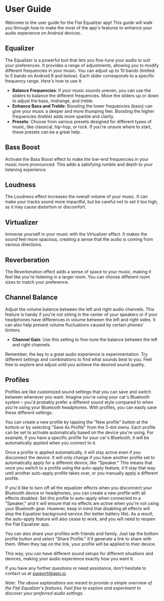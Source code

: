 # User Guide

Welcome to the user guide for the Flat Equalizer app! This guide will walk you through how to make the most of the app's features to enhance your audio experience on Android devices.

## Equalizer

The Equalizer is a powerful tool that lets you fine-tune your audio to suit your preferences. It provides a range of adjustments, allowing you to modify different frequencies in your music. You can adjust up to 10 bands (limited to 5 bands on Android 8 and below). Each slider corresponds to a specific frequency range. Here's how to use it:

- **Balance Frequencies**: If your music sounds uneven, you can use the sliders to balance the different frequencies. Move the sliders up or down to adjust the bass, midrange, and treble.
- **Enhance Bass and Treble**: Boosting the lower frequencies (bass) can give your music a deeper and more thumping feel. Boosting the higher frequencies (treble) adds more sparkle and clarity.
- **Presets**: Choose from various presets designed for different types of music, like classical, hip-hop, or rock. If you're unsure where to start, these presets can be a great help.

## Bass Boost

Activate the Bass Boost effect to make the low-end frequencies in your music more pronounced. This adds a satisfying rumble and depth to your listening experience.

## Loudness

The Loudness effect increases the overall volume of your music. It can make your tracks sound more impactful, but be careful not to set it too high, as it may cause distortion or discomfort.

## Virtualizer

Immerse yourself in your music with the Virtualizer effect. It makes the sound feel more spacious, creating a sense that the audio is coming from various directions.

## Reverberation

The Reverberation effect adds a sense of space to your music, making it feel like you're listening in a larger room. You can choose different room sizes to match your preference.

## Channel Balance

Adjust the volume balance between the left and right audio channels. This feature is handy if you're not sitting in the center of your speakers or if your headphones have differences in volume between the left and right sides. It can also help prevent volume fluctuations caused by certain phones' limiters.

- **Channel Gain**: Use this setting to fine-tune the balance between the left and right channels.

Remember, the key to a great audio experience is experimentation. Try different settings and combinations to find what sounds best to you. Feel free to explore and adjust until you achieve the desired sound quality.

## Profiles

Profiles are like customized sound settings that you can save and switch between whenever you want. Imagine you're using your car's Bluetooth system – you'd probably prefer a different sound style compared to when you're using your Bluetooth headphones. With profiles, you can easily save these different settings.

You can create a new profile by tapping the "New profile" button at the bottom or by selecting "Save As Profile" from the 3-dot menu. Each profile can be set to activate automatically based on the device you're using. For example, if you have a specific profile for your car's Bluetooth, it will be automatically applied when you connect to it.

Once a profile is applied automatically, it will stay active even if you disconnect the device. It will only change if you have another profile set to automatically apply for a different device, like "Speaker." This means that once you switch to a profile using the auto-apply feature, it'll stay that way until another auto-apply profile takes over, or you manually apply a different profile.

If you'd like to turn off all the equalizer effects when you disconnect your Bluetooth device or headphones, you can create a new profile with all effects disabled. Set this profile to auto-apply when connected to a "Speaker," and it will ensure that no effects are active when you're not using your Bluetooth gear. However, keep in mind that disabling all effects will stop the Equalizer background service (for better battery life). As a result, the auto-apply feature will also cease to work, and you will need to reopen the Flat Equalizer app.

You can also share your profiles with friends and family. Just tap the bottom profile button and select "Share Profile." It'll generate a link to share with them. When they tap on the link, your profile will be applied to their device.

This way, you can have different sound setups for different situations and devices, making your audio experience exactly how you want it.

If you have any further questions or need assistance, don't hesitate to contact us at [support@japp.io](mailto:support@japp.io).

*Note: The above explanations are meant to provide a simple overview of the Flat Equalizer's features. Feel free to explore and experiment to discover your preferred audio settings.*
